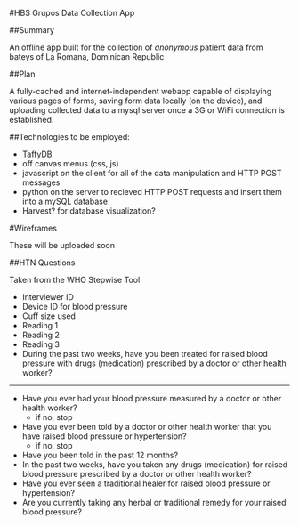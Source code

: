 #HBS Grupos Data Collection App

##Summary

An offline app built for the collection of *anonymous* patient data from bateys of La Romana, Dominican Republic

##Plan

A fully-cached and internet-independent webapp capable of displaying various pages of forms, saving form data locally (on the device), and uploading collected data to a mysql server once a 3G or WiFi connection is established.

##Technologies to be employed:
- [TaffyDB](taffydb.com)
- off canvas menus (css, js)
- javascript on the client for all of the data manipulation and HTTP POST messages
- python on the server to recieved HTTP POST requests and insert them into a mySQL database
- Harvest? for database visualization?

#Wireframes

These will be uploaded soon

##HTN Questions

Taken from the WHO Stepwise Tool

- Interviewer ID
- Device ID for blood pressure
- Cuff size used
- Reading 1
- Reading 2
- Reading 3
- During the past two weeks, have you been treated for raised blood pressure with drugs (medication) prescribed by a doctor or other health worker?

---

- Have you ever had your blood pressure measured by a doctor or other health worker?
	- if no, stop
- Have you ever been told by a doctor or other health worker that you have raised blood pressure or hypertension?
	- if no, stop
- Have you been told in the past 12 months?
- In the past two weeks, have you taken any drugs (medication) for raised blood pressure prescribed by a doctor or other health worker?
- Have you ever seen a traditional healer for raised blood pressure or hypertension?
- Are you currently taking any herbal or traditional remedy for your raised blood pressure?


